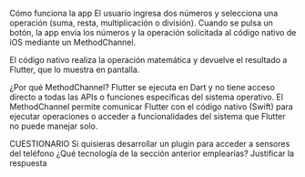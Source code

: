 Cómo funciona la app
El usuario ingresa dos números y selecciona una operación (suma, resta, multiplicación o división). 
Cuando se pulsa un botón, la app envía los números y la operación solicitada al código nativo de iOS mediante un MethodChannel.

El código nativo realiza la operación matemática y devuelve el resultado a Flutter, que lo muestra en pantalla.


¿Por qué MethodChannel?
Flutter se ejecuta en Dart y no tiene acceso directo a todas las APIs o funciones específicas del sistema operativo. El MethodChannel 
permite comunicar Flutter con el código nativo (Swift) para ejecutar operaciones o acceder a funcionalidades del sistema que Flutter 
no puede manejar solo.

CUESTIONARIO
Si quisieras desarrollar un plugin para acceder a sensores del teléfono ¿Qué tecnología de la sección anterior emplearías? Justificar la respuesta

